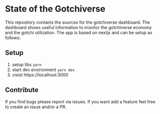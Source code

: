 # State of the Gotchiverse

This repository contains the sources for the gotchiverse dashboard. The dashboard shows useful information to monitor the gotchiverse economy and the gotchi utilization. The app is based on nextjs and can be setup as follows:

## Setup
1. setup libs ```yarn```
2. start dev environment ```yarn dev```
3. visist https://localhost:3000

## Contribute
If you find bugs please report via issues. If you want add a feature feel free to create an issue and/or a PR.